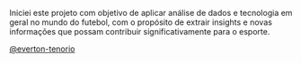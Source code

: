 Iniciei este projeto com objetivo de aplicar análise de dados e tecnologia em geral no mundo do futebol, com o propósito de extrair insights e novas informações que possam contribuir significativamente para o esporte. 

<a href="https://github.com/everton-tenorio">@everton-tenorio</a>
